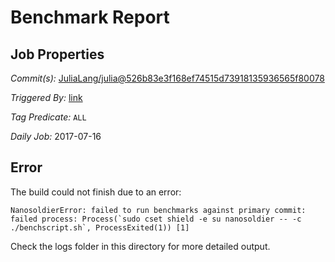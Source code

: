 # Benchmark Report

## Job Properties

*Commit(s):* [JuliaLang/julia@526b83e3f168ef74515d73918135936565f80078](https://github.com/JuliaLang/julia/commit/526b83e3f168ef74515d73918135936565f80078)

*Triggered By:* [link](https://github.com/JuliaLang/julia/commit/526b83e3f168ef74515d73918135936565f80078#commitcomment-23119622)

*Tag Predicate:* `ALL`

*Daily Job:* 2017-07-16

## Error

The build could not finish due to an error:

```
NanosoldierError: failed to run benchmarks against primary commit: failed process: Process(`sudo cset shield -e su nanosoldier -- -c ./benchscript.sh`, ProcessExited(1)) [1]
```

Check the logs folder in this directory for more detailed output.

